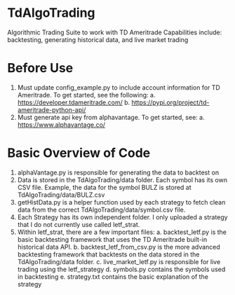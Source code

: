 # TdAlgoTrading
Algorithmic Trading Suite to work with TD Ameritrade
Capabilities include: backtesting, generating historical data, and live market trading

# Before Use
1. Must update config_example.py to include account information for TD Ameritrade. To get started, see the following:
    a. https://developer.tdameritrade.com/
    b. https://pypi.org/project/td-ameritrade-python-api/
2. Must generate api key from alphavantage. To get started, see:
    a. https://www.alphavantage.co/

# Basic Overview of Code
1. alphaVantage.py is responsible for generating the data to backtest on
2. Data is stored in the TdAlgoTrading/data folder. Each symbol has its own CSV file. Example, the data for the symbol BULZ is stored at TdAlgoTrading/data/BULZ.csv
3. getHistData.py is a helper function used by each strategy to fetch clean data from the correct TdAlgoTrading/data/symbol.csv file.
4. Each Strategy has its own independent folder. I only uploaded a strategy that I do not currently use called letf_strat.
5. Within letf_strat, there are a few important files:
    a. backtest_letf.py is the basic backtesting framework that uses the TD Ameritrade built-in historical data API.
    b. backtest_letf_from_csv.py is the more advanced backtesting framework that backtests on the data stored in the TdAlgoTrading/data folder.
    c. live_market_letf.py is responsible for live trading using the letf_strategy
    d. symbols.py contains the symbols used in backtesting
    e. strategy.txt contains the basic explanation of the strategy

   
